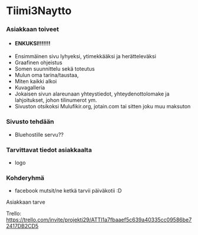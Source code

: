 # Tiimi3Naytto
### Asiakkaan toiveet

- #### ENKUKSI!!!!!!!
- Ensimmäinen sivu lyhyeksi, ytimekkääksi ja herätteleväksi
- Graafinen ohjeistus
- Somen suunnittelu sekä toteutus
- Mulun oma tarina/taustaa,
- Miten kaikki alkoi 
- Kuvagalleria
- Jokaisen sivun alareunaan yhteystiedot, yhteydenottolomake ja lahjoitukset, johon 	tilinumerot ym.
- Sivuston otsikoksi Mulufikir.org, jotain.com tai sitten joku muu maksuton

### Sivusto tehdään 

- Bluehostille servu??

### Tarvittavat tiedot asiakkaalta

- logo

### Kohderyhmä

- facebook mutsit/ne ketkä tarvii päiväkotii :D

Asiakkaan tarve


Trello: https://trello.com/invite/projekti29/ATTI1a7fbaaef5c639a40335cc09586be72417DB2CD5
